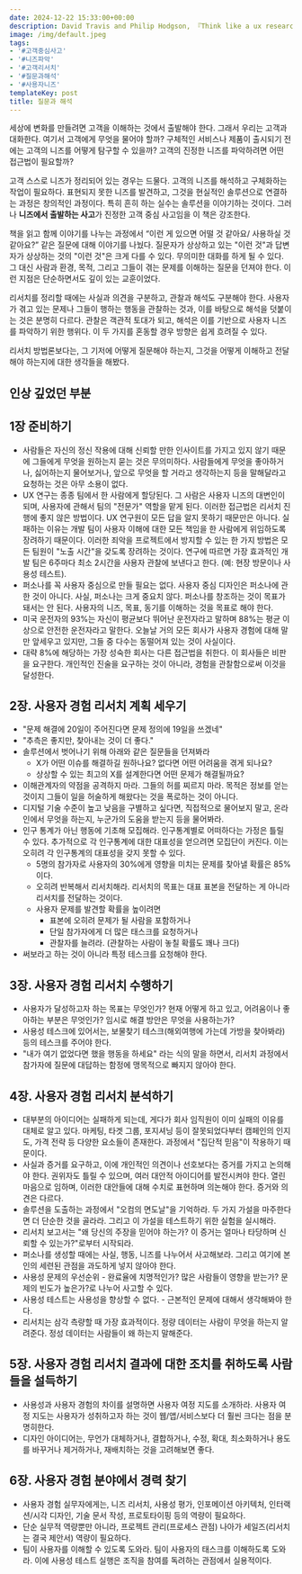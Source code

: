 ```yaml
---
date: 2024-12-22 15:33:00+00:00
description: David Travis and Philip Hodgson, 『Think like a ux researcher』를 읽고
image: /img/default.jpeg
tags:
- '#고객중심사고'
- '#니즈파악'
- '#고객리서치'
- '#질문과해석'
- '#사용자니즈'
templateKey: post
title: 질문과 해석
---
```


세상에 변화를 만들려면 고객을 이해하는 것에서 출발해야 한다. 그래서 우리는 고객과 대화한다. 여기서 고객에게 무엇을 물어야 할까? 구체적인 서비스나 제품이 출시되기 전에는 고객의 니즈를 어떻게 탐구할 수 있을까? 고객의 진정한 니즈를 파악하려면 어떤 접근법이 필요할까? 

고객 스스로 니즈가 정리되어 있는 경우는 드물다. 고객의 니즈를 해석하고 구체화하는 작업이 필요하다. 표현되지 못한 니즈를 발견하고, 그것을 현실적인 솔루션으로 연결하는 과정은 창의적인 과정이다. 특히 흔히 하는 실수는 솔루션을 이야기하는 것이다. 그러나 **니즈에서 출발하는 사고**가 진정한 고객 중심 사고임을 이 책은 강조한다.

책을 읽고 함께 이야기를 나누는 과정에서 “이런 게 있으면 어떨 것 같아요/ 사용하실 것 같아요?” 같은 질문에 대해 이야기를 나눴다. 질문자가 상상하고 있는 "이런 것"과 답변자가 상상하는 것의 "이런 것"은 크게 다를 수 있다. 무의미한 대화를 하게 될 수 있다. 그 대신 사람과 환경, 목적, 그리고 그들이 겪는 문제를 이해하는 질문을 던져야 한다. 이런 지점은 단순하면서도 깊이 있는 교훈이었다.

리서치를 정리할 때에는 사실과 의견을 구분하고, 관찰과 해석도 구분해야 한다. 사용자가 겪고 있는 문제나 그들이 행하는 행동을 관찰하는 것과, 이를 바탕으로 해석을 덧붙이는 것은 분명히 다르다. 관찰은 객관적 토대가 되고, 해석은 이를 기반으로 사용자 니즈를 파악하기 위한 행위다. 이 두 가지를 혼동할 경우 방향은 쉽게 흐려질 수 있다.

리서치 방법론보다는, 그 기저에 어떻게 질문해야 하는지, 그것을 어떻게 이해하고 전달해야 하는지에 대한 생각들을 해봤다.

## 인상 깊었던 부분

## 1장 준비하기
- 사람들은 자신의 정신 작용에 대해 신뢰할 만한 인사이트를 가지고 있지 않기 때문에 그들에게 무엇을 원하는지 묻는 것은 무의미하다. 사람들에게 무엇을 좋아하거나, 싫어하는지 물어보거나, 앞으로 무엇을 할 거라고 생각하는지 등을 말해달라고 요청하는 것은 아무 소용이 없다.
- UX 연구는 종종 팀에서 한 사람에게 할당된다. 그 사람은 사용자 니즈의 대변인이 되며, 사용자에 관해서 팀의 "전문가" 역할을 맡게 된다. 이러한 접근법은 리서치 진행에 좋지 않은 방법이다. UX 연구원이 모든 답을 알지 못하기 때문만은 아니다. 실패하는 이유는 개발 팀이 사용자 이해에 대한 모든 책임을 한 사람에게 위임하도록 장려하기 때문이다. 이러한 죄악을 프로젝트에서 방지할 수 있는 한 가지 방법은 모든 팀원이 "노출 시간"을 갖도록 장려하는 것이다. 연구에 따르면 가장 효과적인 개발 팀은 6주마다 최소 2시간을 사용자 관찰에 보낸다고 한다. (예: 현장 방문이나 사용성 테스트).
- 퍼소나를 꼭 사용자 중심으로 만들 필요는 없다. 사용자 중심 디자인은 퍼소나에 관한 것이 아니다. 사실, 퍼소나는 크게 중요치 않다. 퍼소나를 창조하는 것이 목표가 돼서는 안 된다. 사용자의 니즈, 목표, 동기를 이해하는 것을 목표로 해야 한다.
- 미국 운전자의 93%는 자신이 평균보다 뛰어난 운전자라고 말하며 88%는 평균 이상으로 안전한 운전자라고 말한다. 오늘날 거의 모든 회사가 사용자 경험에 대해 말만 앞세우고 있지만, 그들 중 다수는 동떨어져 있는 것이 사실이다.
- 대략 8%에 해당하는 가장 성숙한 회사는 다른 접근법을 취한다. 이 회사들은 비판을 요구한다. 개인적인 진술을 요구하는 것이 아니라, 경험을 관찰함으로써 이것을 달성한다.

## 2장. 사용자 경험 리서치 계획 세우기
- "문제 해결에 20일이 주어진다면 문제 정의에 19일을 쓰겠네"
- "추측은 좋지만, 찾아내는 것이 더 좋다."
- 솔루션에서 벗어나기 위해 아래와 같은 질문들을 던져봐라
  - X가 어떤 이슈를 해결하길 원하나요? 없다면 어떤 어려움을 겪게 되나요?
  - 상상할 수 있는 최고의 X를 설계한다면 어떤 문제가 해결될까요?
- 이해관계자의 약점을 공격하지 마라. 그들의 허를 찌르지 마라. 목적은 정보를 얻는 것이지 그들이 일을 허술하게 해왔다는 것을 폭로하는 것이 아니다.
- 디지털 기술 수준이 높고 낮음을 구별하고 싶다면, 직접적으로 물어보지 말고, 온라인에서 무엇을 하는지, 누군가의 도움을 받는지 등을 물어봐라.
- 인구 통계가 아닌 행동에 기초해 모집해라. 인구통계별로 어떠하다는 가정은 틀릴 수 있다. 추가적으로 각 인구통계에 대한 대표성을 얻으려면 모집단이 커진다. 이는 오히려 각 인구통계의 대표성을 갖지 못할 수 있다.
  - 5명의 참가자로 사용자의 30%에게 영향을 미치는 문제를 찾아낼 확률은 85%이다.
  - 오히려 반복해서 리서치해라. 리서치의 목표는 대표 표본을 전달하는 게 아니라 리서치를 전달하는 것이다.
  - 사용자 문제를 발견할 확률을 높이려면
    - 표본에 오히려 문제가 될 사람을 포함하거나
    - 단일 참가자에게 더 많은 태스크를 요청하거나
    - 관찰자를 늘려라. (관찰하는 사람이 놓칠 확률도 꽤나 크다)
- 써보라고 하는 것이 아니라 특정 테스크를 요청해야 한다.

## 3장. 사용자 경험 리서치 수행하기

- 사용자가 달성하고자 하는 목표는 무엇인가? 현재 어떻게 하고 있고, 어려움이나 좋아하는 부분은 무엇인가? 임시로 해결 방안은 무엇을 사용하는가?
- 사용성 테스크에 있어서는, 보물찾기 테스크(해외여행에 가는데 가방을 찾아봐라) 등의 테스크를 주어야 한다.
- "내가 여기 없었다면 했을 행동을 하세요" 라는 식의 말을 하면서, 리서치 과정에서 참가자에 질문에 대답하는 함정에 맹목적으로 빠지지 않아야 한다.

## 4장. 사용자 경험 리서치 분석하기

- 대부분의 아이디어는 실패하게 되는데, 게다가 회사 임직원이 이미 실패의 이유를 대체로 알고 있다. 마케팅, 타겟 그룹, 포지셔닝 등이 잘못되었다부터 캠페인의 인지도, 가격 전략 등 다양한 요소들이 존재한다. 과정에서 "집단적 믿음"이 작용하기 때문이다.
- 사실과 증거를 요구하고, 이에 개인적인 의견이나 선호보다는 증거를 가지고 논의해야 한다. 권위자도 틀릴 수 있으며, 여러 대안적 아이디어를 발전시켜야 한다. 열린 마음으로 임하며, 이러한 대안들에 대해 수치로 표현하며 의논해야 한다. 증거와 의견은 다르다.
- 솔루션을 도출하는 과정에서 "오컴의 면도날"을 기억하라. 두 가지 가설을 마주한다면 더 단순한 것을 골라라. 그리고 이 가설을 테스트하기 위한 실험을 실시해라.
- 리서치 보고서는 "왜 당신의 주장을 믿어야 하는가? 이 증거는 얼마나 타당하며 신뢰할 수 있는가?"로부터 시작되라.
- 퍼소나를 생성할 때에는 사실, 행동, 니즈를 나누어서 사고해보라. 그리고 여기에 본인의 세련된 관점을 과도하게 넣지 않아야 한다.
- 사용성 문제의 우선순위 - 완료율에 치명적인가? 많은 사람들이 영향을 받는가? 문제의 빈도가 높은가?로 나누어 사고할 수 있다.
- 사용성 테스트는 사용성을 향상할 수 없다. - 근본적인 문제에 대해서 생각해봐야 한다.
- 리서치는 삼각 측량할 때 가장 효과적이다. 정량 데이터는 사람이 무엇을 하는지 알려준다. 정성 데이터는 사람들이 왜 하는지 말해준다.

## 5장. 사용자 경험 리서치 결과에 대한 조치를 취하도록 사람들을 설득하기

- 사용성과 사용자 경험의 차이를 설명하면 사용자 여정 지도를 소개하라. 사용자 여정 지도는 사용자가 성취하고자 하는 것이 웹/앱/서비스보다 더 훨씬 크다는 점을 분명히한다.
- 디자인 아이디어는, 무언가 대체하거나, 결합하거나, 수정, 확대, 최소화하거나 용도를 바꾸거나 제거하거나, 재배치하는 것을 고려해보면 좋다.

## 6장. 사용자 경험 분야에서 경력 찾기
- 사용자 경험 실무자에게는, 니즈 리서치, 사용성 평가, 인포메이션 아키텍처, 인터랙션/시각 디자인, 기술 문서 작성, 프로토타이핑 등의 역량이 필요하다.
- 단순 실무적 역량뿐만 아니라, 프로젝트 관리(프로세스 관점) 나아가 세일즈(리서치는 결국 제안서) 역량이 필요하다.
- 팀이 사용자를 이해할 수 있도록 도와라. 팀이 사용자의 태스크를 이해하도록 도와라. 이에 사용성 테스트 실행은 조직을 참여를 독려하는 관점에서 실용적이다.